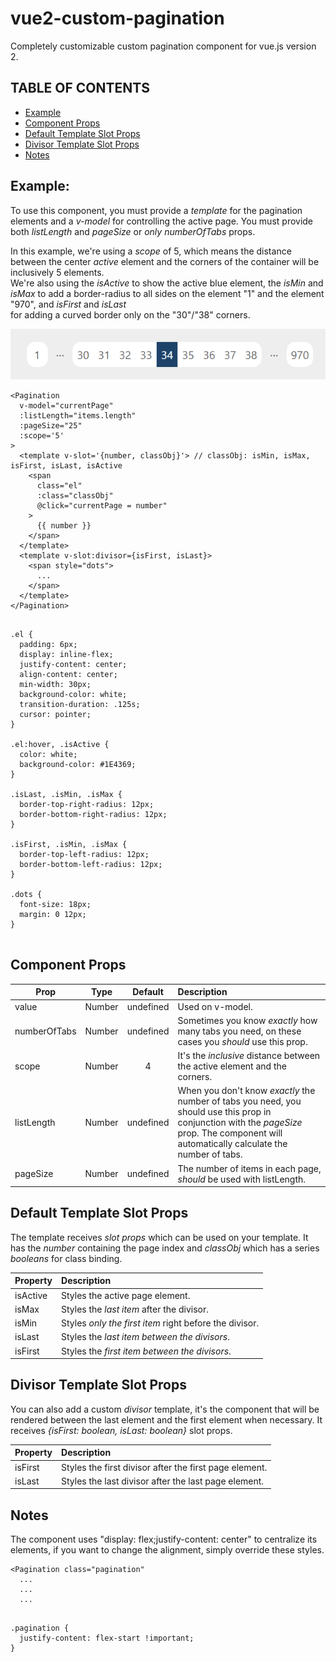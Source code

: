 # vue2-custom-pagination

Completely customizable custom pagination component for vue.js version 2.

## TABLE OF CONTENTS
* [Example](#example)
* [Component Props](#component_props)
* [Default Template Slot Props](#default_slotprops)
* [Divisor Template Slot Props](#divisor_slotprops)
* [Notes](#notes)


## Example:

To use this component, you must provide a _template_ for the pagination elements and a _v-model_ for controlling the active page. You must provide both
*listLength* and *pageSize* or *only* *numberOfTabs* props.

In this example, we're using a *scope* of 5, which means the distance between the center *active* element and the corners of the container will be inclusively 5 elements.<br>
We're also using the *isActive* to show the active blue element, the *isMin* and *isMax* to add a border-radius to all sides on the element "1" and the element "970", and *isFirst* and *isLast*<br>
for adding a curved border only on the "30"/"38" corners.

![Pagination Example](/screenshots/example.png)

```
<Pagination
  v-model="currentPage"
  :listLength="items.length"
  :pageSize="25"
  :scope='5'
>
  <template v-slot='{number, classObj}'> // classObj: isMin, isMax, isFirst, isLast, isActive
    <span
      class="el"
      :class="classObj"
      @click="currentPage = number"
    >
      {{ number }}
    </span>
  </template>
  <template v-slot:divisor={isFirst, isLast}>
    <span style="dots">
      ...
    </span>
  </template>
</Pagination>
```

```

.el {
  padding: 6px;
  display: inline-flex;
  justify-content: center;
  align-content: center;
  min-width: 30px;
  background-color: white;
  transition-duration: .125s;
  cursor: pointer;
}

.el:hover, .isActive { 
  color: white;
  background-color: #1E4369;
}

.isLast, .isMin, .isMax {
  border-top-right-radius: 12px;
  border-bottom-right-radius: 12px;
}

.isFirst, .isMin, .isMax {
  border-top-left-radius: 12px;
  border-bottom-left-radius: 12px;
}

.dots {
  font-size: 18px;
  margin: 0 12px;
}


```

## Component Props

| Prop      | Type | Default | Description |
| -------------|:-------------:|:-------------:|:-------------|
| value | Number | undefined | Used on v-model. |
| numberOfTabs | Number | undefined | Sometimes you know *exactly* how many tabs you need, on these cases you *should* use this prop. |
| scope | Number | 4 | It's the *inclusive* distance between the active element and the corners. |
| listLength | Number | undefined | When you don't know *exactly* the number of tabs you need, you should use this prop in conjunction with the *pageSize* prop. The component will automatically calculate the number of tabs. |
| pageSize | Number | undefined | The number of items in each page, *should* be used with listLength. |


## Default Template Slot Props

The template receives *slot props* which can be used on your template. It has the *number* containing the page index and *classObj* which has a series *booleans* for class binding.

| Property      | Description          |
| ------------- |:-------------|
| isActive      | Styles the active page element. |
| isMax         | Styles the *last item* after the divisor. |
| isMin         | Styles *only the first item* right before the divisor. |
| isLast        | Styles the *last item between the divisors*. |
| isFirst       | Styles the *first item between the divisors*.  |


## Divisor Template Slot Props

You can also add a custom *divisor* template, it's the component that will be rendered between the last element and the first element when necessary. It receives *{isFirst: boolean, isLast: boolean}* slot props.


| Property | Description | 
| ------------- |:-------------|
| isFirst | Styles the first divisor after the first page element. | 
| isLast | Styles the last divisor after the last page element. |


## Notes

The component uses "display: flex;justify-content: center" to centralize its elements, if you want to change the alignment, simply override these styles.

```
<Pagination class="pagination"
  ...
  ...
  ...
```

```

.pagination {
  justify-content: flex-start !important;
}

```
